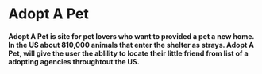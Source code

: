 # Adopt A Pet

#### Adopt A Pet is site for pet lovers who want to provided a pet a new home. In the US about 810,000 animals that enter the shelter as strays. Adopt A Pet, will give the user the ablility to locate their little friend from list of a adopting agencies throughtout the US.
